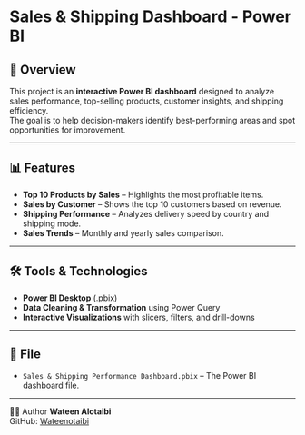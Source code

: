 # Sales & Shipping Dashboard - Power BI

## 📌 Overview
This project is an **interactive Power BI dashboard** designed to analyze sales performance, top-selling products, customer insights, and shipping efficiency.  
The goal is to help decision-makers identify best-performing areas and spot opportunities for improvement.

---

## 📊 Features
- **Top 10 Products by Sales** – Highlights the most profitable items.
- **Sales by Customer** – Shows the top 10 customers based on revenue.
- **Shipping Performance** – Analyzes delivery speed by country and shipping mode.
- **Sales Trends** – Monthly and yearly sales comparison.

---

## 🛠 Tools & Technologies
- **Power BI Desktop** (.pbix)
- **Data Cleaning & Transformation** using Power Query
- **Interactive Visualizations** with slicers, filters, and drill-downs

---

## 📂 File
- `Sales & Shipping Performance Dashboard.pbix` – The Power BI dashboard file.


---

 👩‍💻 Author
**Wateen Alotaibi**  
GitHub: [Wateenotaibi](https://github.com/Wateenotaibi)
